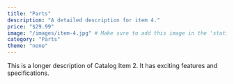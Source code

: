 ```yaml
---
title: "Parts"
description: "A detailed description for item 4."
price: "$29.99"
image: "/images/item-4.jpg" # Make sure to add this image in the 'static' folder
category: "Parts"
theme: "none"
---
```

This is a longer description of Catalog Item 2. It has exciting features and specifications.
